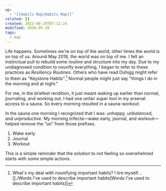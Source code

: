```yaml
---
up:
  - "[[Habits Map|Habits Map]]"
related: []
created: 2023-08-29T07:12:24
modified: 2020-05-28
tags:
  - map
---
```

Life happens. Sometimes we're on top of the world, other times the world is on top of us. Around May 2018, the world was on top of me. I felt an instinctual pull to rebuild some routine and structure into my day. Due to my undiagnosed condition to nounify everything, I began to refer to these practices as *Resiliency Routines*. Others who have read Duhigg might refer to them as "Keystone Habits".[^1] Normal people might just say "things I do in the morning and at night." 

For me, in the briefest rendition, it just meant waking up earlier than normal, journaling, and working out. I had one unfair super tool in my arsenal: access to a sauna. So every morning resulted in a sauna-workout. 

In the sauna one morning I recognized that I was: *unhappy, unbalanced, and unproductive*. My morning trifecta—wake early, journal, and workout—helped remove the “un” from those prefixes. 

1. Wake early
2. Journal
3. Workout

This is a simple reminder that the solution to not feeling so overwhelmed starts with some simple actions.

[^1]: What's my deal with nounifying important habits? I tire myself… [[./Words I've used to describe important habits|Words I've used to describe important habits]]